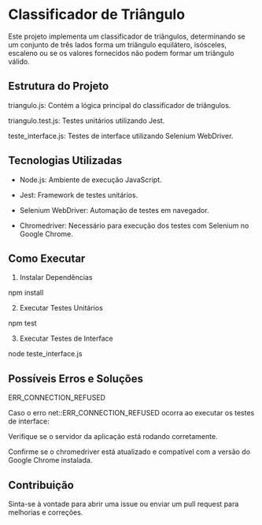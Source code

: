# Classificador de Triângulo

Este projeto implementa um classificador de triângulos, determinando se um conjunto de três lados forma um triângulo equilátero, isósceles, escaleno ou se os valores fornecidos não podem formar um triângulo válido.

## Estrutura do Projeto

triangulo.js: Contém a lógica principal do classificador de triângulos.

triangulo.test.js: Testes unitários utilizando Jest.

teste_interface.js: Testes de interface utilizando Selenium WebDriver.

## Tecnologias Utilizadas

* Node.js: Ambiente de execução JavaScript.

* Jest: Framework de testes unitários.

* Selenium WebDriver: Automação de testes em navegador.

* Chromedriver: Necessário para execução dos testes com Selenium no Google Chrome.

## Como Executar

1. Instalar Dependências

npm install

2. Executar Testes Unitários

npm test

3. Executar Testes de Interface

node teste_interface.js

## Possíveis Erros e Soluções

ERR_CONNECTION_REFUSED

Caso o erro net::ERR_CONNECTION_REFUSED ocorra ao executar os testes de interface:

Verifique se o servidor da aplicação está rodando corretamente.

Confirme se o chromedriver está atualizado e compatível com a versão do Google Chrome instalada.

## Contribuição

Sinta-se à vontade para abrir uma issue ou enviar um pull request para melhorias e correções.